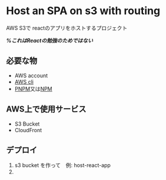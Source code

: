 # Host an SPA on s3 with routing

AWS S3で reactのアプリをホストするプロジェクト

***%これはReactの勉強のためではない***

## 必要な物

- AWS account
- [AWS cli](https://docs.aws.amazon.com/ja_jp/cli/latest/userguide/cli-chap-configure.html)
- [PNPM](https://pnpm.io/installation)又は[NPM](https://docs.npmjs.com/cli/v6/commands/npm-install)

## AWS上で使用サービス

- S3 Bucket
- CloudFront

## デプロイ

1. s3 bucket を作って　例: host-react-app
2. 
